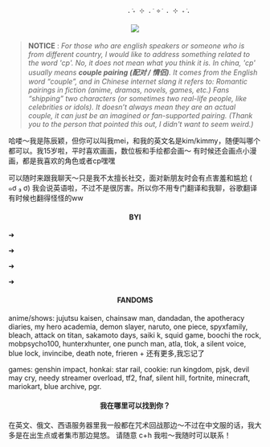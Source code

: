                                      . ݁₊ ⊹ . ݁ ⟡ ݁ . ⊹ ₊ ݁.
<h4 align="center"> <img src="https://hits.sh/github.com/chenchenyin.svg?label=%E8%96%AF%E6%9D%A1&extraCount=28475906&color=7ECDF6" /> </h4>
</div>

>**NOTICE** : *For those who are english speakers or someone who is from different country, I would like to address something related to the word *'cp'*. No, it does not mean what you think it is. In china, 'cp' usually means **couple pairing (配对 / 情侣)**. It comes from the English word “couple”, and in Chinese internet slang it refers to: Romantic pairings in fiction (anime, dramas, novels, games, etc.) Fans “shipping” two characters (or sometimes two real-life people, like celebrities or idols).
It doesn’t always mean they are an actual couple, it can just be an imagined or fan-supported pairing. (Thank you to the person that pointed this out, I didn't want to seem weird.)*

哈喽～我是陈辰颖，但你可以叫我mei，和我的英文名是kim/kimmy，随便叫哪个都可以。我15岁啦，平时喜欢画画，数位板和手绘都会画～ 有时候还会画点小漫画，都是我喜欢的角色或者cp嘿嘿

可以随时来跟我聊天～只是我不太擅长社交，面对新朋友时会有点害羞和尴尬 ( ๑ơ ₃ ơ) 我会说英语啦，不过不是很厉害。所以你不用专门翻译和我聊，谷歌翻译有时候也翻得怪怪的ww

<h4 align="center"> BYI </h4>
➜ 


➜


➜


➜

<h4 align="center"> FANDOMS </h4>
anime/shows: jujutsu kaisen, chainsaw man, dandadan, the apotheracy diaries, my hero academia, demon slayer, naruto, one piece, spyxfamily, bleach, attack on titan, sakamoto days, saiki k, squid game, boochi the rock, mobpsycho100, hunterxhunter, one punch man, atla, tlok, a silent voice, blue lock, invincibe, death note, frieren + 还有更多,我忘记了

games: genshin impact, honkai: star rail, cookie: run kingdom, pjsk, devil may cry, needy streamer overload, tf2, fnaf, silent hill, fortnite, minecraft, mariokart, blue archive, pgr.

<h4 align="center"> 我在哪里可以找到你？ </h4>
在英文、俄文、西语服务器里我一般都在咒术回战那边～不过在中文服的话，我大多是在出生点或者集市那边晃悠。 请随意 c+h 我啦～我随时可以联系！


